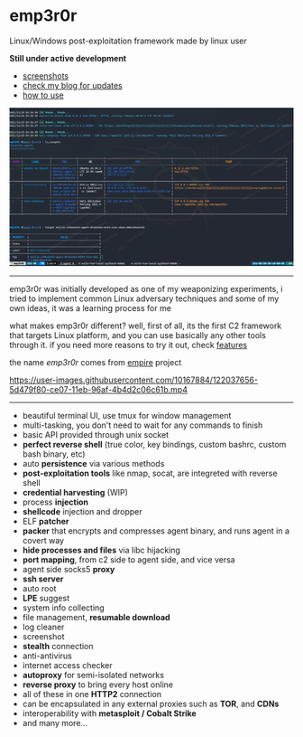 # emp3r0r
Linux/Windows post-exploitation framework made by linux user

**Still under active development**

- [screenshots](./FEATURES.md)
- [check my blog for updates](https://jm33.me)
- [how to use](https://github.com/jm33-m0/emp3r0r/wiki)

![c2](./img/c2transports.png)

----------

emp3r0r was initially developed as one of my weaponizing experiments, i tried to implement common Linux adversary techniques and some of my own ideas, it was a learning process for me

what makes emp3r0r different? well, first of all, its the first C2 framework that targets Linux platform, and you can use basically any other tools through it. if you need more reasons to try it out, check [features](./FEATURES.md)

the name *emp3r0r* comes from [empire](https://github.com/BC-SECURITY/Empire/) project

https://user-images.githubusercontent.com/10167884/122037656-5d479f80-ce07-11eb-96af-4b4d2c06c61b.mp4

----------

* beautiful terminal UI, use tmux for window management
* multi-tasking, you don't need to wait for any commands to finish
* basic API provided through unix socket
* **perfect reverse shell** (true color, key bindings, custom bashrc, custom bash binary, etc)
* auto **persistence** via various methods
* **post-exploitation tools** like nmap, socat, are integreted with reverse shell
* **credential harvesting** (WIP)
* process **injection**
* **shellcode** injection and dropper
* ELF **patcher**
* **packer** that encrypts and compresses agent binary, and runs agent in a covert way
* **hide processes and files** via libc hijacking
* **port mapping**, from c2 side to agent side, and vice versa
* agent side socks5 **proxy**
* **ssh server**
* auto root
* **LPE** suggest
* system info collecting
* file management, **resumable download**
* log cleaner
* screenshot
* **stealth** connection
* anti-antivirus
* internet access checker
* **autoproxy** for semi-isolated networks
* **reverse proxy** to bring every host online
* all of these in one **HTTP2** connection
* can be encapsulated in any external proxies such as **TOR**, and **CDNs**
* interoperability with **metasploit / Cobalt Strike**
* and many more...
